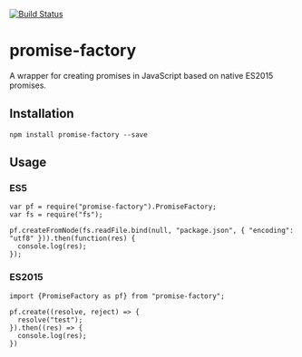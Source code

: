 [![Build Status](https://travis-ci.org/hannes-hochreiner/promise-factory.svg?branch=master)](https://travis-ci.org/hannes-hochreiner/promise-factory)

# promise-factory
A wrapper for creating promises in JavaScript based on native ES2015 promises.

## Installation

    npm install promise-factory --save

## Usage

### ES5

    var pf = require("promise-factory").PromiseFactory;
    var fs = require("fs");

    pf.createFromNode(fs.readFile.bind(null, "package.json", { "encoding": "utf8" })).then(function(res) {
      console.log(res);
    });

### ES2015

    import {PromiseFactory as pf} from "promise-factory";

    pf.create((resolve, reject) => {
      resolve("test");
    }).then((res) => {
      console.log(res);
    })
